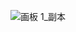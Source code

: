 
![画板 1_副本](https://github.com/dirde12078904/dirde12078904/assets/113779902/0b7a8c38-0445-4c3e-8f33-fb9c7a95b692)

